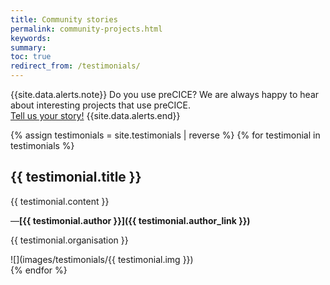 ```yaml
---
title: Community stories
permalink: community-projects.html
keywords:
summary:
toc: true
redirect_from: /testimonials/
---
```


{{site.data.alerts.note}}
Do you use preCICE? We are always happy to hear about interesting projects that use preCICE. <br>
<a class="button primary" href="community-channels.html">Tell us your story!</a>
{{site.data.alerts.end}}

{% assign testimonials = site.testimonials | reverse %}
{% for testimonial in testimonials %}

## {{ testimonial.title }}

<div class="row" markdown="1">
<div class="col-md-6" markdown="1">
{{ testimonial.content }}

—**[{{ testimonial.author }}]({{ testimonial.author_link }})**

{{ testimonial.organisation }}
</div>
<div class="col-md-6" markdown="1">
![](images/testimonials/{{ testimonial.img }})
</div>
</div>
{% endfor %}
